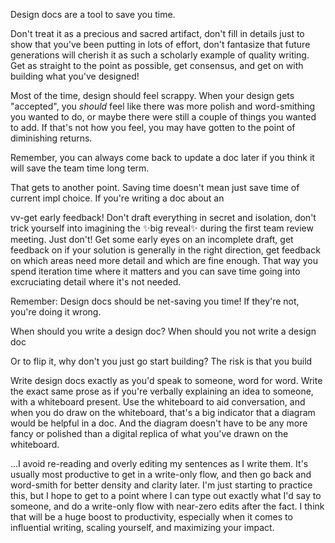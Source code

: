 Design docs are a tool to save you time.

Don't treat it as a precious and sacred artifact, don't fill in details just to show that you've been putting in lots of effort, don't fantasize that future generations will cherish it as such a scholarly example of quality writing.
Get as straight to the point as possible, get consensus, and get on with building what you've designed!

Most of the time, design should feel scrappy. When your design gets "accepted", you _should_ feel like there was more polish and word-smithing you wanted to do, or maybe there were still a couple of things you wanted to add. If that's not how you feel, you may have gotten to the point of diminishing returns.

Remember, you can always come back to update a doc later if you think it will save the team time long term.

That gets to another point. Saving time doesn't mean just save time of current impl choice. If you're writing a doc about an

vv-get early feedback! Don't draft everything in secret and isolation, don't trick yourself into imagining the ✨big reveal✨ during the first team review meeting. Just don't! Get some early eyes on an incomplete draft, get feedback on if your solution is generally in the right direction, get feedback on which areas need more detail and which are fine enough. That way you spend iteration time where it matters and you can save time going into excruciating detail where it's not needed.

Remember: Design docs should be net-saving you time! If they're not, you're doing it wrong.

When should you write a design doc? When should you not write a design doc

Or to flip it, why don't you just go start building? The risk is that you build

Write design docs exactly as you'd speak to someone, word for word. Write the exact same prose as if you're verbally explaining an idea to someone, with a whiteboard present. Use the whiteboard to aid conversation, and when you do draw on the whiteboard, that's a big indicator that a diagram would be helpful in a doc. And the diagram doesn't have to be any more fancy or polished than a digital replica of what you've drawn on the whiteboard.

...I avoid re-reading and overly editing my sentences as I write them. It's usually most productive to get in a write-only flow, and then go back and word-smith for better density and clarity later. I'm just starting to practice this, but I hope to get to a point where I can type out exactly what I'd say to someone, and do a write-only flow with near-zero edits after the fact. I think that will be a huge boost to productivity, especially when it comes to influential writing, scaling yourself, and maximizing your impact.
